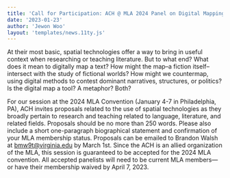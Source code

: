 ```yaml
---
title: 'Call for Participation: ACH @ MLA 2024 Panel on Digital Mapping'
date: '2023-01-23'
author: 'Jewon Woo'
layout: 'templates/news.11ty.js'
---
```

At their most basic, spatial technologies offer a way to bring in useful context when researching or teaching literature. But to what end? What does it mean to digitally map a text? How might the map–a fiction itself–intersect with the study of fictional worlds? How might we countermap, using digital methods to contest dominant narratives, structures, or politics? Is the digital map a tool? A metaphor? Both?

For our session at the 2024 MLA Convention (January 4-7 in Philadelphia, PA), ACH invites proposals related to the use of spatial technologies as they broadly pertain to research and teaching related to language, literature, and related fields. Proposals should be no more than 250 words. Please also include a short one-paragraph biographical statement and confirmation of your MLA membership status. Proposals can be emailed to Brandon Walsh at [bmw9t@virginia.edu](mailto:bmw9t@virginia.edu) by March 1st. Since the ACH is an allied organization of the MLA, this session is guaranteed to be accepted for the 2024 MLA convention. All accepted panelists will need to be current MLA members—or have their membership waived by April 7, 2023.
